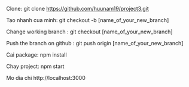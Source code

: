 Clone: git clone https://github.com/huunam19/project3.git

Tao nhanh cua minh:
git checkout -b [name_of_your_new_branch]

Change working branch :
git checkout [name_of_your_new_branch]

Push the branch on github :
git push origin [name_of_your_new_branch]

Cai package:
npm install

Chay project:
npm start

Mo dia chi http://localhost:3000